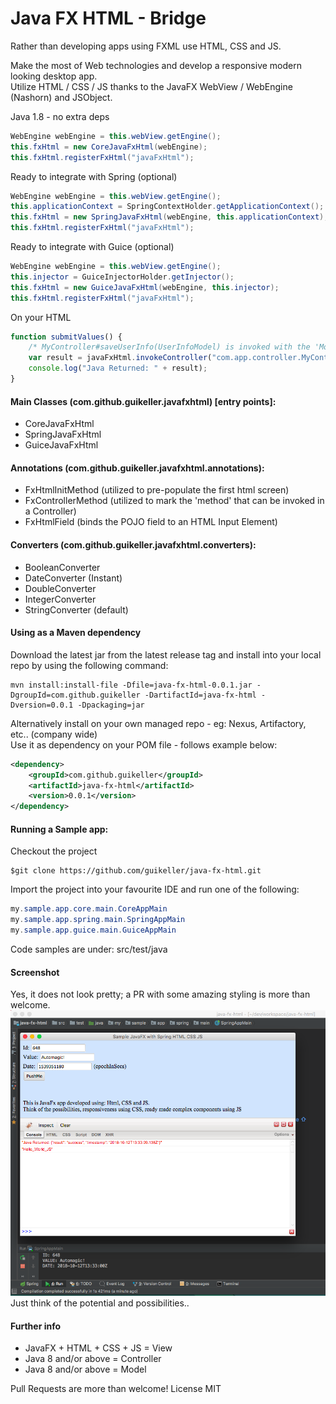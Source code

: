 Java FX HTML - Bridge
============

Rather than developing apps using FXML use HTML, CSS and JS.

Make the most of Web technologies and develop a responsive modern looking desktop app.<br> 
Utilize HTML / CSS / JS thanks to the JavaFX WebView / WebEngine (Nashorn) and JSObject.

Java 1.8 - no extra deps

```java
WebEngine webEngine = this.webView.getEngine();
this.fxHtml = new CoreJavaFxHtml(webEngine);
this.fxHtml.registerFxHtml("javaFxHtml");
``` 

Ready to integrate with Spring (optional)

```java
WebEngine webEngine = this.webView.getEngine();
this.applicationContext = SpringContextHolder.getApplicationContext();
this.fxHtml = new SpringJavaFxHtml(webEngine, this.applicationContext);
this.fxHtml.registerFxHtml("javaFxHtml");
```

Ready to integrate with Guice (optional)
```java
WebEngine webEngine = this.webView.getEngine();
this.injector = GuiceInjectorHolder.getInjector();
this.fxHtml = new GuiceJavaFxHtml(webEngine, this.injector);
this.fxHtml.registerFxHtml("javaFxHtml");
```

On your HTML
```javascript
function submitValues() {
    /* MyController#saveUserInfo(UserInfoModel) is invoked with the 'Model' automagically populated */
    var result = javaFxHtml.invokeController("com.app.controller.MyController", "saveUserInfo");
    console.log("Java Returned: " + result);
}
```

#### Main Classes (com.github.guikeller.javafxhtml) [entry points]:
 * CoreJavaFxHtml
 * SpringJavaFxHtml
 * GuiceJavaFxHtml
 
#### Annotations (com.github.guikeller.javafxhtml.annotations):
 * FxHtmlInitMethod (utilized to pre-populate the first html screen)
 * FxControllerMethod (utilized to mark the 'method' that can be invoked in a Controller)
 * FxHtmlField (binds the POJO field to an HTML Input Element)
 
#### Converters (com.github.guikeller.javafxhtml.converters):
 * BooleanConverter
 * DateConverter (Instant)
 * DoubleConverter
 * IntegerConverter
 * StringConverter (default) 
 
#### Using as a Maven dependency
Download the latest jar from the latest release tag and install into your local repo by using the following command:
```shell
mvn install:install-file -Dfile=java-fx-html-0.0.1.jar -DgroupId=com.github.guikeller -DartifactId=java-fx-html -Dversion=0.0.1 -Dpackaging=jar
```
Alternatively install on your own managed repo - eg: Nexus, Artifactory, etc.. (company wide)<br>
Use it as dependency on your POM file - follows example below:
```xml
<dependency>
    <groupId>com.github.guikeller</groupId>
    <artifactId>java-fx-html</artifactId>
    <version>0.0.1</version>
</dependency>
```

#### Running a Sample app:

Checkout the project
```
$git clone https://github.com/guikeller/java-fx-html.git
```
Import the project into your favourite IDE and run one of the following:
```java
my.sample.app.core.main.CoreAppMain
my.sample.app.spring.main.SpringAppMain
my.sample.app.guice.main.GuiceAppMain
```
Code samples are under: src/test/java

#### Screenshot
Yes, it does not look pretty; a PR with some amazing styling is more than welcome.
![JavaFX HTML CSS JS](https://raw.githubusercontent.com/guikeller/blob/master/java-fx-html.png)
Just think of the potential and possibilities..

#### Further info
* JavaFX + HTML + CSS + JS = View
* Java 8 and/or above = Controller
* Java 8 and/or above = Model

Pull Requests are more than welcome!
License MIT

